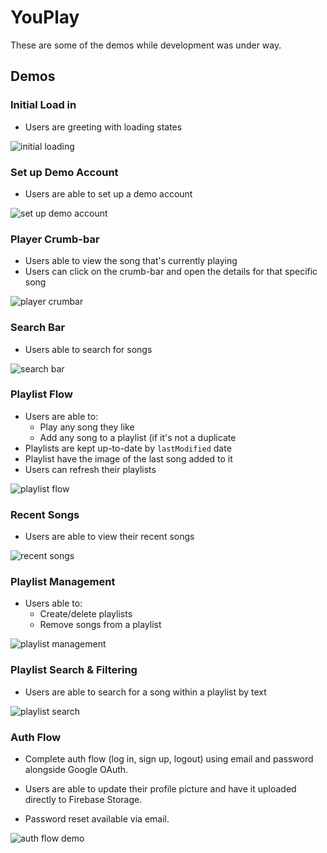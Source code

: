 # YouPlay

These are some of the demos while development was under way.

## Demos

### Initial Load in

- Users are greeting with loading states

![initial loading](../assets/demos/demo-login-loading.gif)

### Set up Demo Account

- Users are able to set up a demo account

![set up demo account](../assets/demos/demo-set-up-demo-account.gif)

### Player Crumb-bar

- Users able to view the song that's currently playing
- Users can click on the crumb-bar and open the details for that specific song

![player crumbar](../assets/demos/demo-player-crumbar.gif)

### Search Bar

- Users able to search for songs

![search bar](../assets/demos/demo-search-bar.gif)

### Playlist Flow

- Users are able to:
  - Play any song they like
  - Add any song to a playlist (if it's not a duplicate
- Playlists are kept up-to-date by `lastModified` date
- Playlist have the image of the last song added to it
- Users can refresh their playlists

![playlist flow](../assets/demos/demo-playlist-flow.gif)

### Recent Songs

- Users are able to view their recent songs

![recent songs](../assets/demos/demo-recent-songs.gif)

### Playlist Management

- Users able to:
  - Create/delete playlists
  - Remove songs from a playlist

![playlist management](../assets/demos/demo-playlist-management.gif)

### Playlist Search & Filtering

- Users are able to search for a song within a playlist by text

![playlist search](../assets/demos/demo-search-songs-list.gif)

### Auth Flow

- Complete auth flow (log in, sign up, logout) using email and password alongside Google OAuth.

- Users are able to update their profile picture and have it uploaded directly to Firebase Storage.

- Password reset available via email.

![auth flow demo](../assets/demos/demo-auth-flow.gif)
